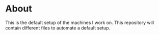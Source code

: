 About
=====

This is the default setup of the machines I work on. This repository will
contain different files to automate a default setup.

